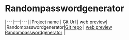 # Randompasswordgenerator

|---|---|---|
|Project name | Git Url | web preview|
|Randompasswordgenerator|[GIt repo](https://github.com/Rahulpangariya/Randompasswordgenerator.git) | [web preview Randompasswordgenerator](https://github.com/Rahulpangariya/Randompasswordgenerator.git) |
